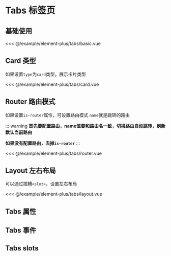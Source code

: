 # Tabs 标签页

## 基础使用

<demo md src="tabs/basic">

<<< @/example/element-plus/tabs/basic.vue
</demo>

## Card 类型

如果设置`type`为`card`类型，展示卡片类型

<demo md src="tabs/card">

<<< @/example/element-plus/tabs/card.vue
</demo>

## Router 路由模式

如果设置`is-router`属性，可设置路由模式 `name`就是跳转的路由

::: warning
**首先要配置路由，name值要和路由名一致，切换路由自动跳转，刷新默认当前路由**

**如果没有配置路由，去掉`is-router`**
:::

<demo md src="tabs/router">

<<< @/example/element-plus/tabs/router.vue
</demo>

## Layout 左右布局

可以通过插槽`<slot>`，设置左右布局

<demo md src="tabs/layout">

<<< @/example/element-plus/tabs/layout.vue
</demo>

## Tabs 属性

<v-table type="attrs" :data="[
  { attr :'type', dec: '风格类型', type: 'string', optional: 'card/border-card', default: '-' },
  { attr :'modelValue / v-model', dec: '绑定值', type: 'string / Number', optional: '-', default: '-' },
  { attr :'tabsList', dec: 'tabs列表', type: 'array', optional: '-', default: [] },
  { attr :'is-router', dec: '是否设置路由模式', type: 'boolean', optional: '-', default: false },
  { attr :'is-padding', dec: '设置左右padding', type: 'boolean', optional: '-', default: true },
  { attr :'replace', dec: '是否跳转路由模式replace', type: 'boolean', optional: '-', default: false },
]" />

## Tabs 事件

<v-table type="event" :data="[
  { event :'tab-click', dec: '当用户点击确认触发该事件', callback: 'name' },
  { event :'change', dec: '数值改变的时候触发', callback: 'name' },
]" />

## Tabs slots

<v-table type="slot" :data="[
  { name :'-', dec: '右侧的内容', child: '-' },
  { name :'right', dec: '右侧的内容', child: '-' },
  { name :'label', dec: 'Tab-pane 的标题内容', child: '{ row, index }' },
  { name :'addIcon', dec: '	自定义添加按钮图标', child: '-' },
]" />
